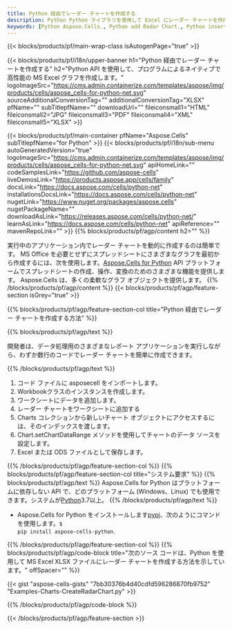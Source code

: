 ```yaml
---
title: Python 経由でレーダー チャートを作成する
description: Python Python ライブラリを使用して Excel にレーダー チャートを作成するサンプル コード。 Python ベースのアプリケーション内で MS Excel にレーダー チャートを作成するには、このコードを使用します。
keywords: [Python Aspose.Cells., Python add Radar Chart., Python insert Radar Chart., Python create Radar Chart]
---
```

{{< blocks/products/pf/main-wrap-class isAutogenPage="true" >}}

{{< blocks/products/pf/i18n/upper-banner h1="Python 経由でレーダー チャートを作成する" h2="Python API を使用して、プログラムによるネイティブで高性能の MS Excel グラフを作成します。" logoImageSrc="https://cms.admin.containerize.com/templates/aspose/img/products/cells/aspose_cells-for-python-net.svg" sourceAdditionalConversionTag="" additionalConversionTag="XLSX" pfName="" subTitlepfName="" downloadUrl="" fileiconsmall1="HTML" fileiconsmall2="JPG" fileiconsmall3="PDF" fileiconsmall4="XML" fileiconsmall5="XLSX" >}}

{{< blocks/products/pf/main-container pfName="Aspose.Cells" subTitlepfName="for Python" >}}
{{< blocks/products/pf/i18n/sub-menu autoGeneratedVersion="true" logoImageSrc="https://cms.admin.containerize.com/templates/aspose/img/products/cells/aspose_cells-for-python-net.svg" apiHomeLink="" codeSamplesLink="https://github.com/aspose-cells" liveDemosLink="https://products.aspose.app/cells/family" docsLink="https://docs.aspose.com/cells/python-net" installationsDocsLink="https://docs.aspose.com/cells/python-net" nugetLink="https://www.nuget.org/packages/aspose.cells" nugetPackageName="" downloadAsLink="https://releases.aspose.com/cells/python-net/" learnAsLink="https://docs.aspose.com/cells/python-net" apiReference="" mavenRepoLink="" >}}
{{% blocks/products/pf/agp/content h2="" %}}

実行中のアプリケーション内でレーダー チャートを動的に作成するのは簡単です。 MS Office を必要とせずにスプレッドシートにさまざまなグラフを最初から作成するには、次を使用します。[Aspose.Cells for Python](https://pypi.org/project/aspose-cells-python) API プラットフォームでスプレッドシートの作成、操作、変換のためのさまざまな機能を提供します。 Aspose.Cells は、多くの柔軟なグラフ オブジェクトを提供します。
{{% /blocks/products/pf/agp/content %}}
{{< blocks/products/pf/agp/feature-section isGrey="true" >}}

{{% blocks/products/pf/agp/feature-section-col title="Python 経由でレーダー チャートを作成する方法" %}}

{{% blocks/products/pf/agp/text %}}

開発者は、データ処理用のさまざまなレポート アプリケーションを実行しながら、わずか数行のコードでレーダー チャートを簡単に作成できます。

{{% /blocks/products/pf/agp/text %}}

1. コード ファイルに asposecell をインポートします。
1. Workbookクラスのインスタンスを作成します。
1. ワークシートにデータを追加します。
1. レーダー チャートをワークシートに追加する
1. Charts コレクションから新しいチャート オブジェクトにアクセスするには、そのインデックスを渡します。
1. Chart.setChartDataRange メソッドを使用してチャートのデータ ソースを設定します。
1. Excel または ODS ファイルとして保存します。

{{% /blocks/products/pf/agp/feature-section-col %}}
{{% blocks/products/pf/agp/feature-section-col title="システム要求" %}}
{{% blocks/products/pf/agp/text %}}
 Aspose.Cells for Python はプラットフォームに依存しない API で、どのプラットフォーム (Windows、Linux) でも使用できます。システムが[Python](https://www.python.org/downloads/)3.7以上。
{{% /blocks/products/pf/agp/text %}}

-  Aspose.Cells for Python をインストールします<a href="https://pypi.org/project/aspose-cells-python/">pypi</a>、次のようにコマンドを使用します。<code>$ pip install aspose-cells-python</code>.

{{% /blocks/products/pf/agp/feature-section-col %}}
{{% blocks/products/pf/agp/code-block title="次のソース コードは、Python を使用して MS Excel XLSX ファイルにレーダー チャートを作成する方法を示しています。" offSpacer="" %}}

{{< gist "aspose-cells-gists" "7bb30376b4d40cdfd596286870fb9752" "Examples-Charts-CreateRadarChart.py" >}}

{{% /blocks/products/pf/agp/code-block %}}

{{< /blocks/products/pf/agp/feature-section >}}

<!-- aboutfile Starts -->

